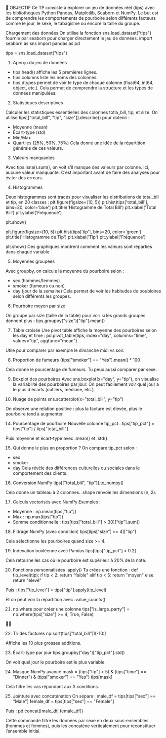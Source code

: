 🎯 OBJECTIF
Ce TP consiste à explorer un jeu de données réel (tips) avec les bibliothèques Python Pandas, Matplotlib, Seaborn et NumPy. Le but est de comprendre les comportements de pourboire selon différents facteurs comme le jour, le sexe, le tabagisme ou encore la taille du groupe.

Chargement des données
On utilise la fonction sns.load_dataset("tips") fournie par seaborn pour charger directement le jeu de données.
import seaborn as sns
import pandas as pd

tips = sns.load_dataset("tips")



1. Aperçu du jeu de données
    
- tips.head() affiche les 5 premières lignes.
- tips.columns liste les noms des colonnes.
- tips.dtypes permet de voir le type de chaque colonne (float64, int64, object, etc.).
Cela permet de comprendre la structure et les types de données manipulées.

2. Statistiques descriptives
   
Calculer les statistiques essentielles des colonnes totla_bill, tip, et size. On utilise tips[["total_bill", "tip", "size"]].describe() pour obtenir :
- Moyenne (mean)
- Écart-type (std)
- Min/Max
- Quartiles (25%, 50%, 75%)
Cela donne une idée de la répartition générale de ces valeurs.

3. Valeurs manquantes
   
Avec tips.isna().sum(), on voit s’il manque des valeurs par colonne. Ici, aucune valeur manquante.
C’est important avant de faire des analyses pour éviter des erreurs.

4. Histogrammes
   
Deux histogrammes sont tracés pour visualiser les distributions de total_bill et tip, en 20 classes :
plt.figure(figsize=(10, 5))
plt.hist(tips['total_bill'], bins=20, color='blue')
plt.title('Histogramme de Total Bill')
plt.xlabel('Total Bill')
plt.ylabel('Fréquence')

plt.show()


plt.figure(figsize=(10, 5))
plt.hist(tips['tip'], bins=20, color='green')
plt.title('Histogramme de Tip')
plt.xlabel('Tip')
plt.ylabel('Fréquence')

plt.show()
Ces graphiques montrent comment les valeurs sont réparties dans chaque variable

5. Moyennes groupées
   
Avec groupby, on calcule la moyenne du pourboire selon :
- sex (hommes/femmes)
- smoker (fumeurs ou non)
- day (jour de la semaine)
Cela permet de voir les habitudes de poubloires selon différents les groupes.

6. Pourboire moyen par size
   
On groupe par size (taille de la table) pour voir si les grands groupes donnent plus :
tips.groupby("size")["tip"].mean()



7. Table croisée
Une pivot table affiche la moyenne des pourboires selon les day et time :
pd.pivot_table(tips, index="day", columns="time", values="tip", aggfunc="mean")

Utile pour comparer par exemple le dimanche midi vs soir.

8. Proportion de fumeurs
(tips["smoker"] == "Yes").mean() * 100


Cela donne le pourcentage de fumeurs. Tu peux aussi comparer par sexe.

9. Boxplot des pourboires
Avec sns.boxplot(x="day", y="tip"), on visualise la variabilité des pourboires par jour.
On peut facilement voir quel jour a le plus d'écarts (outliers, médiane, etc.).

10. Nuage de points
sns.scatterplot(x="total_bill", y="tip")


On observe une relation positive : plus la facture est élevée, plus le pourboire tend à augmenter.

14. Pourcentage de pourboire
Nouvelle colonne tip_pct :
tips["tip_pct"] = tips["tip"] / tips["total_bill"]


Puis moyenne et écart-type avec .mean() et .std().

15. Qui donne le plus en proportion ?
On compare tip_pct selon :
- sex
- smoker
- day
Cela révèle des différences culturelles ou sociales dans le comportement des clients.

16. Conversion NumPy
tips[["total_bill", "tip"]].to_numpy()


Cela donne un tableau à 2 colonnes. .shape renvoie les dimensions (n, 2).

17. Calculs vectorisés avec NumPy
Exemples :
- Moyenne : np.mean(tips["tip"])
- Max : np.max(tips["tip"])
- Somme conditionnelle : tips[tips["total_bill"] > 30]["tip"].sum()

18. Filtrage NumPy (avec condition)
tips[tips["size"] >= 4]["tip"]


Cela sélectionne les pourboires quand size >= 4.

19. Indexation booléenne avec Pandas
tips[tips["tip_pct"] > 0.2]


Cela retourne les cas où le pourboire est supérieur à 20% de la note.

20. Fonctions personnalisées .apply()
Tu crées une fonction :
def tip_level(tip):
    if tip < 2:
        return "faible"
    elif tip < 5:
        return "moyen"
    else:
        return "élevé"


Puis :
tips["tip_level"] = tips["tip"].apply(tip_level)


Et on peut voir la répartition avec .value_counts().

21. np.where pour créer une colonne
tips["is_large_party"] = np.where(tips["size"] >= 4, True, False)



22. Tri des factures
np.sort(tips["total_bill"])[-10:]


Affiche les 10 plus grosses additions.

23. Écart-type par jour
tips.groupby("day")["tip_pct"].std()


On voit quel jour le pourboire est le plus variable.

24. Masque NumPy avancé
mask = (tips["tip"] > 5) & (tips["time"] == "Dinner") & (tips["smoker"] == "Yes")
tips[mask]


Cela filtre les cas répondant aux 3 conditions.

25. Jointure avec concaténation
On sépare :
male_df = tips[tips["sex"] == "Male"]
female_df = tips[tips["sex"] == "Female"]

Puis :
pd.concat([male_df, female_df])

Cette commande filtre les données par sexe en deux sous-ensembles (hommes et femmes), puis les concatène verticalement pour reconstituer l’ensemble initial.




